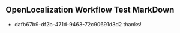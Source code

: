 ## OpenLocalization Workflow Test MarkDown
* dafb67b9-df2b-471d-9463-72c90691d3d2 thanks!

<!--HONumber=Aug16_HO5-->


